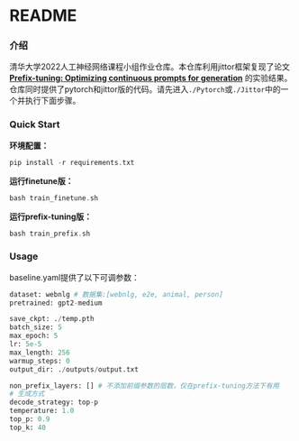 # README

### 介绍


清华大学2022人工神经网络课程小组作业仓库。本仓库利用jittor框架复现了论文 **[Prefix-tuning: Optimizing continuous prompts for generation](https://arxiv.org/abs/2101.00190)** 的实验结果。仓库同时提供了pytorch和jittor版的代码。请先进入`./Pytorch`或`./Jittor`中的一个并执行下面步骤。

### Quick Start


**环境配置：**

```cpp
pip install -r requirements.txt
```

**运行finetune版：**

```cpp
bash train_finetune.sh
```

**运行prefix-tuning版：**

```cpp
bash train_prefix.sh
```

### Usage


baseline.yaml提供了以下可调参数：

```python
dataset: webnlg # 数据集:[webnlg, e2e, animal, person]
pretrained: gpt2-medium

save_ckpt: ./temp.pth
batch_size: 5
max_epoch: 5
lr: 5e-5
max_length: 256
warmup_steps: 0
output_dir: ./outputs/output.txt

non_prefix_layers: [] # 不添加前缀参数的层数，仅在prefix-tuning方法下有用
# 生成方式
decode_strategy: top-p
temperature: 1.0
top_p: 0.9
top_k: 40
```
